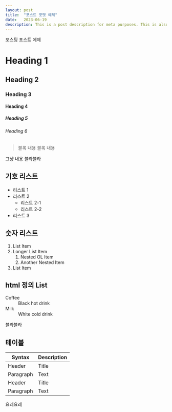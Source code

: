 ```yaml
---
layout: post
title:  "포스트 포맷 예제"
date:   2023-06-19
description: This is a post description for meta purposes. This is also the excerpt of the article that shows up on the index/home page. Change this in the post YAML.
---
```


<p class="intro">포스팅 포스트 에제</p>

# Heading 1

## Heading 2

### Heading 3

#### Heading 4

##### Heading 5

###### Heading 6

<blockquote>블록 내용
블록 내용
</blockquote>

그냥 내용 블라블라

## 기호 리스트
- 리스트 1
- 리스트 2
  - 리스트 2-1
  - 리스트 2-2
- 리스트 3

## 숫자 리스트
1. List Item
2. Longer List Item
    1. Nested OL Item
    2. Another Nested Item
3. List Item

## html 정의 List
<dl>
  <dt>Coffee</dt>
  <dd>Black hot drink</dd>
  <dt>Milk</dt>
  <dd>White cold drink</dd>
</dl>

블라블라

## 테이블

| Syntax      | Description |
| ----------- | ----------- |
| Header      | Title       |
| Paragraph   | Text        |
| Header      | Title       |
| Paragraph   | Text        |

요레요레